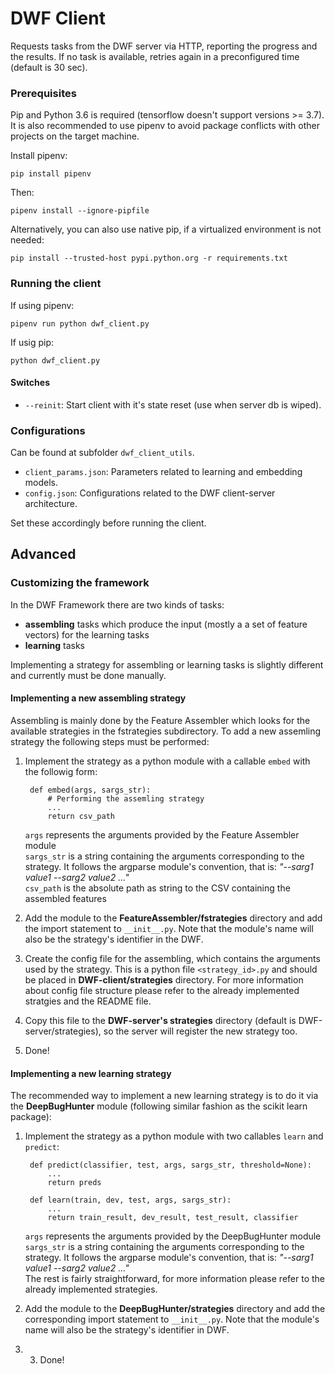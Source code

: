 # DWF Client

Requests tasks from the DWF server via HTTP, reporting the progress and the results.
If no task is available, retries again in a preconfigured time (default is 30 sec). 

### Prerequisites
Pip and Python 3.6 is required (tensorflow doesn't support versions >= 3.7).
It is also recommended to use pipenv to avoid package conflicts with other projects on the target machine. 

Install pipenv:

    pip install pipenv

Then:

    pipenv install --ignore-pipfile

Alternatively, you can also use native pip, if a virtualized environment is not needed:

    pip install --trusted-host pypi.python.org -r requirements.txt

### Running the client
If using pipenv:

    pipenv run python dwf_client.py

If usig pip:

    python dwf_client.py

#### Switches
- `--reinit`: Start client with it's state reset (use when server db is wiped).

### Configurations
Can be found at subfolder `dwf_client_utils`.
   
- `client_params.json`: Parameters related to learning and embedding models.
- `config.json`: Configurations related to the DWF client-server architecture.

Set these accordingly before running the client.

## Advanced

### Customizing the framework

In the DWF Framework there are two kinds of tasks: 

- **assembling** tasks which produce the input (mostly a a set of feature vectors) for the learning tasks
- **learning** tasks 

Implementing a strategy for assembling or learning tasks is slightly different and currently must be done manually.

#### Implementing a new assembling strategy
Assembling is mainly done by the Feature Assembler which looks for the available strategies in the fstrategies subdirectory. To add a new assemling strategy the following steps must be performed:

1. Implement the strategy as a python module with a callable `embed` with the followig form:
    
        def embed(args, sargs_str):
            # Performing the assemling strategy
            ...
            return csv_path
    `args` represents the arguments provided by the Feature Assembler module  
    `sargs_str` is a string containing the arguments corresponding to the strategy. It follows the argparse module's convention, that is: *"--sarg1 value1 --sarg2 value2 ..."*  
    `csv_path` is the absolute path as string to the CSV containing the assembled features
2. Add the module to the **FeatureAssembler/fstrategies** directory and add the import statement to `__init__.py`. Note that the module's name will also be the strategy's identifier in the DWF.
3. Create the config file for the assembling, which contains the arguments used by the strategy. This is a python file `<strategy_id>.py` and should be placed in **DWF-client/strategies** directory. For more information about config file structure please refer to the already implemented stratgies and the README file.
4. Copy this file to the **DWF-server's strategies** directory (default is DWF-server/strategies), so the server will register the new strategy too.
5. Done!

#### Implementing a new learning strategy
The recommended way to implement a new learning strategy is to do it via the **DeepBugHunter** module (following similar fashion as the scikit learn package):

1. Implement the strategy as a python module with two callables `learn` and `predict`:
    
        def predict(classifier, test, args, sargs_str, threshold=None):
            ...
            return preds

        def learn(train, dev, test, args, sargs_str):
            ...
            return train_result, dev_result, test_result, classifier
        
    `args` represents the arguments provided by the DeepBugHunter module  
    `sargs_str` is a string containing the arguments corresponding to the strategy. It follows the argparse module's convention, that is: *"--sarg1 value1 --sarg2 value2 ..."*  
    The rest is fairly straightforward, for more information please refer to the already implemented strategies.
2. Add the module to the **DeepBugHunter/strategies** directory and add the corresponding import statement to `__init__.py`. Note that the module's name will also be the strategy's identifier in DWF.
3. 3. Done!
